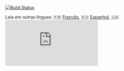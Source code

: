 [![Build Status](https://travis-ci.org/Dssdiego/react-native-components.svg?branch=master)](https://travis-ci.org/Dssdiego/react-native-components)

Leia em outras línguas: :fr: [Francês](), :es: [Espanhol](), :us: ![Inglês](https://github.com/Dssdiego/react-native-components/blob/master/readme.md)
